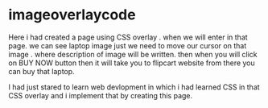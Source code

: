 # imageoverlaycode
Here i had created a page using CSS overlay .
when we will enter in that page.
we can see laptop image just we need to move our cursor on that image  .
where description of image will be written. 
then when you will click on BUY NOW button then it will take you to flipcart website from there you can buy that laptop.

I had just stared to learn web devlopment in which i had learned CSS in that CSS overlay and i implement that by creating this page.
